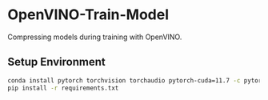 # OpenVINO-Train-Model

Compressing models during training with OpenVINO.

## Setup Environment

```bash
conda install pytorch torchvision torchaudio pytorch-cuda=11.7 -c pytorch -c nvidia
pip install -r requirements.txt
```

